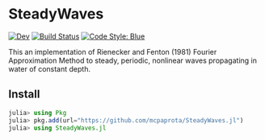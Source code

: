 # SteadyWaves

[![Dev](https://img.shields.io/badge/docs-dev-blue.svg)](https://mcpaprota.github.io/SteadyWaves.jl/dev/)
[![Build Status](https://github.com/mcpaprota/SteadyWaves.jl/actions/workflows/CI.yml/badge.svg?branch=master)](https://github.com/mcpaprota/SteadyWaves.jl/actions/workflows/CI.yml?query=branch%3Amaster)
[![Code Style: Blue](https://img.shields.io/badge/code%20style-blue-4495d1.svg)](https://github.com/JuliaDiff/BlueStyle)

This an implementation of Rienecker and Fenton (1981)
Fourier Approximation Method to steady, periodic, nonlinear waves
propagating in water of constant depth.

## Install

```julia
julia> using Pkg
julia> pkg.add(url="https://github.com/mcpaprota/SteadyWaves.jl")
julia> using SteadyWaves.jl
```
